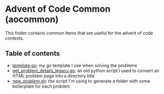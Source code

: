 # Advent of Code Common (aocommon)

This folder contains common items that are useful for the advent of code contests.

## Table of contents

-   [template.go](template.go): my go template I use when solving the problems
-   [get_problem_details_legacy.go](get_problem_details_legacy.py): an old python script I used to convert an HTML problem page into a directory title
-   [new_problem.sh](new_problem.sh): the script I'm using to generate a folder with some boilerplate for each problem
